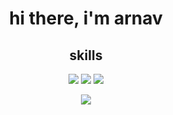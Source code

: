 <h1 align="center">
  hi there, i'm arnav
</h1>

<h2 align="center">
  skills
</h2>

<div align="center">
  <img src="https://img.shields.io/badge/python-3670A0?style=for-the-badge&logo=python&logoColor=ffdd54"/>
  <img src="https://img.shields.io/badge/java-%23ED8B00.svg?style=for-the-badge&logo=openjdk&logoColor=white"/>
  <img src="https://img.shields.io/badge/javascript-%23323330.svg?style=for-the-badge&logo=javascript&logoColor=%23F7DF1E"/>
</div>

<p align="center">
  <a href="https://skillicons.dev">
    <img src="https://skillicons.dev/icons?i=androidstudio,aws,express,firebase,flask,git,java,js,materialui,matlab,mongodb,nextjs,nodejs,postman,py,raspberrypi,react,unity,vercel,bash&theme=dark&perline=5" />
  </a>
</p>
